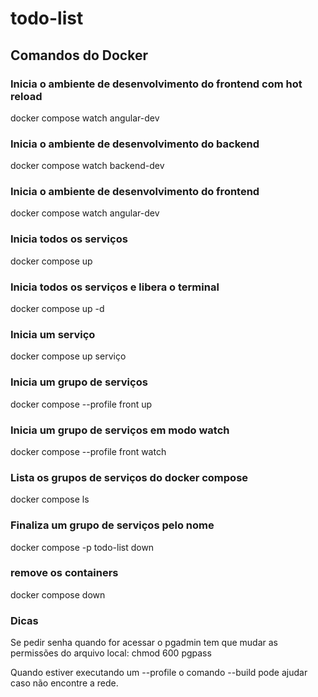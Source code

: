 # todo-list

## Comandos do Docker

### Inicia o ambiente de desenvolvimento do frontend com hot reload
docker compose watch angular-dev

### Inicia o ambiente de desenvolvimento do backend
docker compose watch backend-dev

### Inicia o ambiente de desenvolvimento do frontend
docker compose watch angular-dev

### Inicia todos os serviços
docker compose up

### Inicia todos os serviços e libera o terminal
docker compose up -d

### Inicia um serviço
docker compose up serviço

### Inicia um grupo de serviços 
docker compose --profile front up

### Inicia um grupo de serviços em modo watch
docker compose --profile front watch

### Lista os grupos de serviços do docker compose
docker compose ls

### Finaliza um grupo de serviços pelo nome
docker compose -p todo-list down

### remove os containers
docker compose down

### Dicas
Se pedir senha quando for acessar o pgadmin tem que mudar as permissões do arquivo local:
chmod 600 pgpass

Quando estiver executando um --profile o comando --build pode ajudar caso não encontre a rede.
